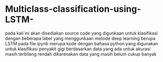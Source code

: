 # Multiclass-classification-using-LSTM-
pada kali ini akan disediakan source code yang digunkaan untuk klasifikasi dengan beberapa label yang menggunkaan 
metode deep learning berupa LSTM
pada file ipynb merupa kode dengan bahasa python yang digunakan untuk klasifikasi penyakit gigi berdasarkan data yang ada
untuk akurasi masih terbilang rendah dikarenakan data yang masih belum cukup banyak
